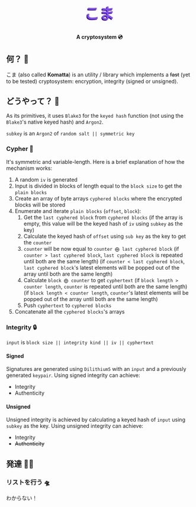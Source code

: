 <h1 style="color:#814EEF;text-shadow: -2px 2px #360D8D;font-size:40px", align="center">こま</h1>

<h4 align="center">A cryptosystem 💿</h4>

## <a name="what"></a>何？ 🧪
こま (also called **Komatta**) is an utility / library which implements a ~~fast~~ (yet to be tested) cryptosystem: encryption, integrity (signed or unsigned).

## <a name="how"></a>どうやって？ 🤔
As its primitives, it uses `Blake3` for the `keyed hash` function (not using the `Blake3`'s native keyed hash) and `Argon2`.

`subkey` is an `Argon2` of `random salt || symmetric key`
### <a name="howCypher"></a>Cypher 🔡
It's symmetric and variable-length.
Here is a brief explanation of how the mechanism works:
1. A random `iv` is generated
2. Input is divided in blocks of length equal to the `block size` to get the `plain blocks` 
3. Create an array of byte arrays `cyphered blocks` where the encrypted blocks will be stored
4. Enumerate and iterate `plain blocks` (`offset`, `block`):
   1. Get the `last cyphered block` from `cyphered blocks` (if the array is empty, this value will be the keyed hash of `iv` using `subkey` as the key)
   2. Calculate the keyed hash of `offset` using `sub key` as the key to get the `counter`
   3. `counter` will be now equal to `counter ⨁ last cyphered block` (if `counter > last cyphered block`, `last cyphered block` is repeated until both are the same length) (if `counter < last cyphered block`, `last cyphered block`'s latest elements will be popped out of the array until both are the same length)
   4. Calculate `block ⨁ counter` to get `cyphertext` (if `block length > counter length`, `counter` is repeated until both are the same length) (if `block length < counter length`, `counter`'s latest elements will be popped out of the array until both are the same length)
   5. Push `cyphertext` to `cyphered blocks`
5. Concatenate all the `cyphered blocks`'s arrays

### <a name="howIntegrity"></a>Integrity 🔒
`input` is `block size || integrity kind || iv || cyphertext`
#### <a name="howIntegritySigned"></a>Signed
Signatures are generated using `Dilithium5` with an `input` and a  previously generated `keypair`.
Using signed integrity can achieve:
- Integrity
- Authenticity
#### <a name="howIntegrityUnsigned"></a>Unsigned
Unsigned integrity is achieved by calculating a keyed hash of `input` using `subkey` as the key. Using unsigned integrity can achieve:
- Integrity
- ~~Authenticity~~

## <a name="development"></a>発達 🧑‍💻
### <a name="developmentTODO"></a>リストを行う 🛸
わからない！